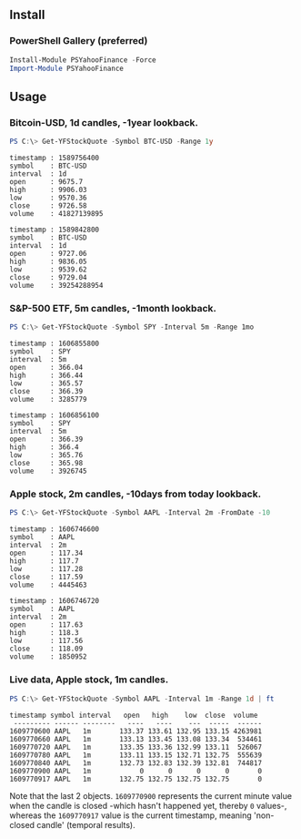 ## Install

### PowerShell Gallery (preferred)
```powershell
Install-Module PSYahooFinance -Force
Import-Module PSYahooFinance
```

## Usage

### Bitcoin-USD, 1d candles, -1year lookback.
```powershell
PS C:\> Get-YFStockQuote -Symbol BTC-USD -Range 1y
```
```console
timestamp : 1589756400
symbol    : BTC-USD
interval  : 1d
open      : 9675.7
high      : 9906.03
low       : 9570.36
close     : 9726.58
volume    : 41827139895

timestamp : 1589842800
symbol    : BTC-USD
interval  : 1d
open      : 9727.06
high      : 9836.05
low       : 9539.62
close     : 9729.04
volume    : 39254288954
```

### S&P-500 ETF, 5m candles, -1month lookback.
```powershell
PS C:\> Get-YFStockQuote -Symbol SPY -Interval 5m -Range 1mo
```
```console
timestamp : 1606855800
symbol    : SPY
interval  : 5m
open      : 366.04
high      : 366.44
low       : 365.57
close     : 366.39
volume    : 3285779

timestamp : 1606856100
symbol    : SPY
interval  : 5m
open      : 366.39
high      : 366.4
low       : 365.76
close     : 365.98
volume    : 3926745
```

### Apple stock, 2m candles, -10days from today lookback.
```powershell
PS C:\> Get-YFStockQuote -Symbol AAPL -Interval 2m -FromDate -10
```
```console
timestamp : 1606746600
symbol    : AAPL
interval  : 2m
open      : 117.34
high      : 117.7
low       : 117.28
close     : 117.59
volume    : 4445463

timestamp : 1606746720
symbol    : AAPL
interval  : 2m
open      : 117.63
high      : 118.3
low       : 117.56
close     : 118.09
volume    : 1850952
```

### Live data, Apple stock, 1m candles.
```powershell
PS C:\> Get-YFStockQuote -Symbol AAPL -Interval 1m -Range 1d | ft
```
```console
timestamp symbol interval   open   high    low  close  volume
 --------- ------ --------   ----   ----    ---  -----  ------
1609770600 AAPL   1m       133.37 133.61 132.95 133.15 4263981
1609770660 AAPL   1m       133.13 133.45 133.08 133.34  534461
1609770720 AAPL   1m       133.35 133.36 132.99 133.11  526067
1609770780 AAPL   1m       133.11 133.15 132.71 132.75  555639
1609770840 AAPL   1m       132.73 132.83 132.39 132.81  744817
1609770900 AAPL   1m            0      0      0      0       0
1609770917 AAPL   1m       132.75 132.75 132.75 132.75       0
```

Note that the last 2 objects. `1609770900` represents the current minute value when the candle is closed -which hasn't happened yet, thereby `0` values-, whereas the `1609770917` value is the current timestamp, meaning 'non-closed candle' (temporal results).

